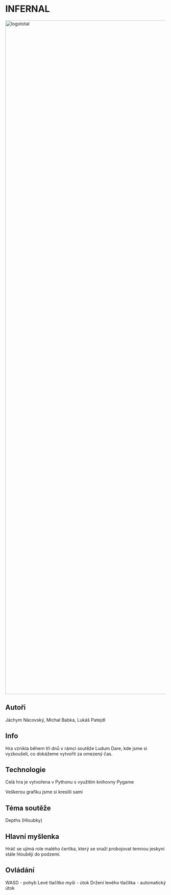 # INFERNAL

<img width="2105" height="2108" alt="logototal" src="https://github.com/user-attachments/assets/e9a69f03-8b86-4504-9511-5805a24c716e" />

## Autoři
Jáchym Nácovský, Michal Babka, Lukáš Patejdl

## Info
Hra vznikla během tří dnů v rámci soutěže Ludum Dare, kde jsme si vyzkoušeli, co dokážeme vytvořit za omezený čas.

## Technologie
Celá hra je vytvořena v Pythonu s využitím knihovny Pygame

Veškerou grafiku jsme si kreslili sami

## Téma soutěže
Depths (Hloubky)

## Hlavní myšlenka
Hráč se ujímá role malého čertíka, který se snaží probojovat temnou jeskyní stále hlouběji do podzemí.

## Ovládání
WASD - pohyb
Levé tlačítko myši - útok
Držení levého tlačítka - automatický útok
